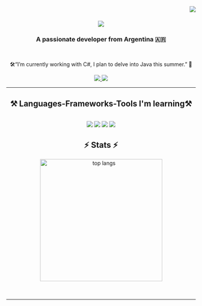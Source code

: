 <img align="right" src="https://visitor-badge.laobi.icu/badge?page_id=spiccoli.spiccoli" />

<h1 align="center">
    <img src="https://readme-typing-svg.herokuapp.com/?font=Righteous&size=35&center=true&vCenter=true&width=500&height=70&duration=4000&lines=Hi+There!+👋;+I'm+Santiago+Piccoli!;" />
</h1>

<h3 align="center">A passionate developer from Argentina 🇦🇷</h3>

<br/>

<div align="center">
 
🛠️“I’m currently working with C#, I plan to delve into Java this summer.” 🚀


 </div>
 
<div align="center"> 
  <a href="mailto:piccolisantiagonicolas@gmail.com">
    <img src="https://img.shields.io/badge/Gmail-333333?style=for-the-badge&logo=gmail&logoColor=red" />
  </a>
  <a href="https://spiccoli.github.io" target="_blank">
     <img src="https://img.shields.io/badge/Portfolio-FF5722?style=for-the-badge&logo=todoist&logoColor=white" target="_blank" /> <!-- sqlite, safari, google-chrome are other good icon options -->
  </a>
</div>

 <hr/>
 
<h2 align="center">⚒️ Languages-Frameworks-Tools I'm learning⚒️</h2>
<br/>
<div align="center">
    <img src="https://skillicons.dev/icons?i=c,cs," />
    <img src="https://skillicons.dev/icons?i=java,js," />
    <img src="https://skillicons.dev/icons?i=angular,react,dotnet,mongodb,tailwind," />
    <img src="https://skillicons.dev/icons?i=mysql,git," />

</div> 

<h2 align="center">⚡ Stats ⚡</h2>
<div align="center">
<img width=325 align="center" src="https://github-readme-stats.vercel.app/api/top-langs/?username=spiccoli&hide=CSS,HTML&langs_count=6&layout=compact&theme=react&border_radius=10&size_weight=0.5&count_weight=0.5" alt="top langs" />
</div>
<!--- C++ AND HTML HIDDEN  hide=c%2B%2B,HTML ---!>
<br/><br/>

<hr/>


